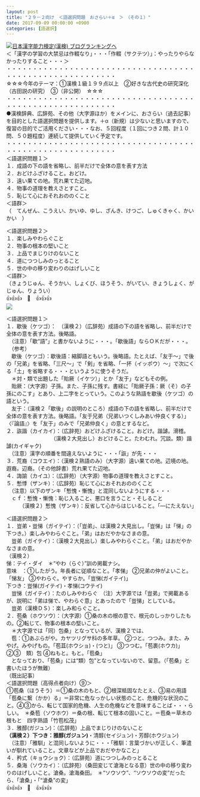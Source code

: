```yaml
---
layout: post
title: "２９－２向け　＜語選択問題　おさらい＋α　＞　（その１）"
date: 2017-09-09 00:00:00 +0900
categories: [語選択]
---
```


[![](/syuusyuu9701/assets/images/２９－２向け-＜語選択問題-おさらい＋α-＞-（その１）-br_c_3028_1.gif)](http://blog.with2.net/link.php?1659096:3028 "日本漢字能力検定(漢検) ブログランキングへ")[日本漢字能力検定(漢検) ブログランキングへ](http://blog.with2.net/link.php?1659096:3028)  
＜「漢字の学習の大禁忌は作輟なり」・・・「作輟（サクテツ）」：やったりやらなかったりすること・・・＞  
・・・・・・・・・・・・・・・・・・・・・・・・・・・・・・・・・・・・・・・・・・・・・・・・・・・・・・・・・  
☆☆☆今年のテーマ：①漢検１級１９９点以上　②好きな古代史の研究深化（古田説の研究）　③（非公開）　☆☆☆　　  
・・・・・・・・・・・・・・・・・・・・・・・・・・・・・・・・・・・・・・・・・・・・・・・・・・・・・・・・・  
●漢検辞典、広辞苑、その他（大字源ほか）をメインに、おさらい（過去記事）を目的とした語選択問題を提供します。＋α（新規）は少ないと思いますので、復習の目的でご活用ください・・・なお、５回程度（１回につき２問、計１０問、５０題程度）連続して提供していく予定です。  
・・・・・・・・・・・・・・・・・・・・・・・・・・・・・・・・・・・・・・・・・・・・・・・・・・・・・・・・・  
＜語選択問題１＞  
１．成語の下の語を省略し、前半だけで全体の意を表す方法  
２．おどけふざけること。おどけ。  
３．遠い果ての地。荒れ果てた辺地。  
４．物事の道理を教えさとすこと。  
５．恥じて心におそれおののくこと  
＜語群＞  
（　てんぜん、こうえい、かいゆ、ゆし、ざんき、けつご、しゅくきゃく、かいかい　）  
  
＜語選択問題２＞  
１．楽しみやわらぐこと  
２．物事の根本の堅いこと  
３．上品でまじりけのないこと  
４．道につつしみのっとること  
５．世の中の移り変わりのはげしいこと  
＜語群＞  
（きょうじゅん、そうかい、しょくび、ほうそう、がいてい、きょうしょく、がじゅん、りょうい）  
👍👍👍　🐔　👍👍👍  
![](/syuusyuu9701/assets/images/２９－２向け-＜語選択問題-おさらい＋α-＞-（その１）-97fbf1acd5484d49848db225baa07d8d.png)  
  
＜語選択問題１＞  
１．歇後（ケツゴ）：　（漢検２）（広辞苑）成語の下の語を省略し、前半だけで全体の意を表す方法。後略語。  
　（注意）「歇“語”」と書かないように・・・。「歇後語」ならＯＫだが・・・。  
　（参考）  
　歇後（ケツゴ）：歇後語：縮脚語ともいう。後略語。たとえば、「友于～」で後の「兄弟」を省略、「三尺～」で「剣」を省略、「一抔（イッポウ）～」で次にくる「土」を省略する・・・というように使うそうだ。  
　＊対・類で出題した「貽厥（イケツ）」とか「友于」などもその例。  
　貽厥：（大字源）子孫。また、子孫に残す。書経に「貽厥子孫：厥（そ）の子孫にのこす」とあり、上二字をとっていう。このような熟語を歇後（ケツゴ）の語という。  
　友于：（漢検２「歇後」の説明のところ）成語の下の語を省略し、前半だけで全体の意を表す方法。後略語。「友于兄弟（兄弟いつくしみあい仲良くする）」〈『論語』〉を「友于」のみで「兄弟仲良く」の意とするなど。  
２．詼諧（カイカイ）：（広辞苑）おどけふざけること。おどけ。諧謔。滑稽。  
　　　　　　　　　（漢検２大見出し）おどけること。たわむれ。冗談。類）諧謔(カイギャク)  
　（注意）漢字の順番を間違えないように・・・「詼」が先・・・  
３．荒裔（コウエイ）：（漢検２熟語のみ）（大字源）遠い果ての地。辺境の地。遐裔。辺裔。（その他辞書）荒れ果てた辺地。  
４．誨諭（カイユ）：（広辞苑）（大字源）物事の道理を教えさとすこと。  
５．慙悸（ザンキ）：（広辞苑）恥じて心におそれおののくこと  
　（注意）以下のザンキ「慙愧・慚愧」と混同しないようにする・・・  
　ｃｆ：慙愧・慚愧：恥じ入ること、悪口を言うこと・そしること　  
　　　（漢検２）慙愧（ザンキ）：反省して心からはじいること。「―にたえない」  
  
＜語選択問題２＞  
１．豈弟・豈悌（ガイテイ）：（「豈弟」、は漢検２大見出し。「豈悌」は「悌」の下つき。）楽しみやわらぐこと。「弟」はおだやかなさまの意。  
　豈弟（ガイテイ）：（漢検２大見出し）楽しみやわらぐこと。「弟」はおだやかなさまの意。  
（漢検２）  
悌：テイ・ダイ　＊“やわ（らぐ）”訓の掲載ナシ。  
意味　：①したがう。年長者に従順なこと。「孝悌」 ②兄弟の仲がよいこと。「悌友」 ③やわらぐ。やすらか。「豈悌(ガイテイ)」  
下つき：豈悌(ガイテイ)・孝悌(コウテイ)  
　豈悌（ガイテイ）：たのしみやわらぐ　（注）大字源では「豈弟」で掲載あるが、説明に「弟は悌で、やわらぐ意」とあったので「豈悌」としている。  
　豈弟（漢検ＤＳ）：楽しみ和らぐこと。  
２．苞桑（ホウソウ）：（大字源）①桑の木の根の意で、根元のしっかりしたもの。②転じて、物事の根本の堅いこと。  
　＊大字源では「同）包桑」となっているが、漢検２では、  
　苞：①あぶらがや。カヤツリグサ科の多年草。 ②つと。つつみ。また、みやげ。みやげもの。「苞苴(ホウショ)・(つと)」 ③つつむ。「苞裹(ホウカ)」 ②③　類）包 ④ねもと。もと。「苞桑」  
　となっており、「苞桑」には“類）包”となっていないので、留意。（「苞桑」と書いたほうが無難）  
（既出記事）  
＜語選択問題（高得点者向け）⑨＞  
①苞桑（ほうそう）＝①桑の木のもと、②根深柢固なたとえ、③易の用語「苞桑に繋（かか）る」＝非常に危なっかしい状態のこと、危機的な状況のこと。④③から、転じて国家的危機、人生の危機などを意味することば・・・らしい。　＊桑苞（ソウホウ）＝桑の根、転じて根本の固いこと。＝苞桑＝草木の根もと　四字熟語「竹苞松茂」  
３．雅醇(ガジュン)：（広辞苑）上品でまじりけのないこと  
**（漢検２）下つき：雅醇(ガジュン)**・清醇(セイジュン)・芳醇(ホウジュン)  
　（注意）「雅馴」と混同しないように・・・「雅馴：言葉づかいが正しく、筆遣いが馴れていること。文章などが上品でおだやかなこと」  
４．矜式（キョウショク）：（広辞苑）道につつしみのっとること  
５．桑海（ソウカイ）：（広辞苑）（桑田変じて滄海となる意）世の中の移り変わりのはげしいこと。滄桑。滄海桑田。　＊“ソウソウ”、“ソウソウの変”だったら、「滄桑」・「“滄桑”の変」　  
👍👍👍　🐔　👍👍👍  